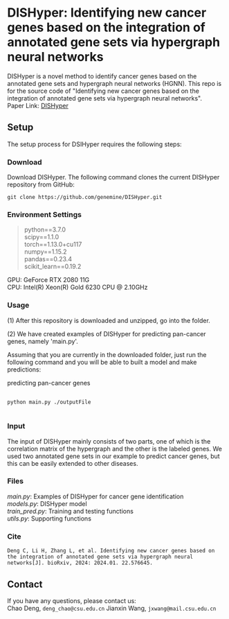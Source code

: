 # DISHyper: Identifying new cancer genes based on the integration of annotated gene sets via hypergraph neural networks
DISHyper is a novel method to identify cancer genes based on the annotated gene sets and hypergraph neural networks (HGNN).
This repo is for the source code of "Identifying new cancer genes based on the integration of annotated gene sets via hypergraph neural networks". \
Paper Link: [DISHyper](https://www.biorxiv.org/content/10.1101/2024.01.22.576645v1)

Setup
------------------------
The setup process for DSIHyper requires the following steps:
### Download
Download DISHyper.  The following command clones the current DISHyper repository from GitHub:

    git clone https://github.com/genemine/DISHyper.git
    
### Environment Settings
> python==3.7.0 \
> scipy==1.1.0 \
> torch==1.13.0+cu117 \
> numpy==1.15.2 \
> pandas==0.23.4 \
> scikit_learn==0.19.2

GPU: GeForce RTX 2080 11G \
CPU: Intel(R) Xeon(R) Gold 6230 CPU @ 2.10GHz

### Usage
(1) After this repository is downloaded and unzipped, go into the folder. 

(2) We have created examples of DISHyper for predicting pan-cancer genes, namely 'main.py'.

Assuming that you are currently in the downloaded folder, just run the following command and you will be able to built a model and make predictions:

predicting pan-cancer genes
```bash
 
python main.py ./outputFile
 
 ```
 ### Input
The input of DISHyper mainly consists of two parts, one of which is the correlation matrix of the hypergraph and the other is the labeled genes. We used two annotated gene sets in our example to predict cancer genes, but this can be easily extended to other diseases.

### Files
*main.py*: Examples of DISHyper for cancer gene identification \
*models.py*: DISHyper model \
*train_pred.py*: Training and testing functions \
*utils.py*: Supporting functions

### Cite
```
Deng C, Li H, Zhang L, et al. Identifying new cancer genes based on the integration of annotated gene sets via hypergraph neural networks[J]. bioRxiv, 2024: 2024.01. 22.576645.
```

## Contact
If you have any questions, please contact us:<br>
Chao Deng, `deng_chao@csu.edu.cn` <be>
Jianxin Wang, `jxwang@mail.csu.edu.cn` 

